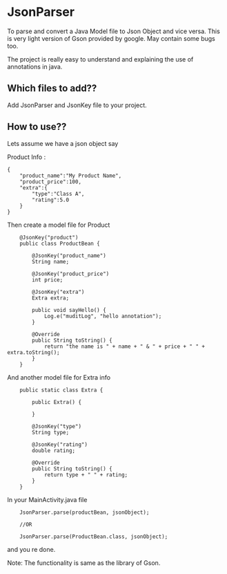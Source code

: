 # JsonParser
To parse and convert a Java Model file to Json Object and vice versa. This is very light version of Gson provided by google. May contain some bugs too. 

The project is really easy to understand and explaining the use of annotations in java.


## Which files to add??

Add JsonParser and JsonKey file to your project.


## How to use??

Lets assume we have a json object say

Product Info :
```
{
    "product_name":"My Product Name",
    "product_price":100,
    "extra":{
        "type":"Class A",
        "rating":5.0
    }
}
```

Then create a model file for Product

```
    @JsonKey("product")
    public class ProductBean {

        @JsonKey("product_name")
        String name;

        @JsonKey("product_price")
        int price;

        @JsonKey("extra")
        Extra extra;

        public void sayHello() {
            Log.e("muditLog", "hello annotation");
        }

        @Override
        public String toString() {
            return "the name is " + name + " & " + price + " " + extra.toString();
        }
    }
```

And another model file for Extra info

```
    public static class Extra {

        public Extra() {

        }

        @JsonKey("type")
        String type;

        @JsonKey("rating")
        double rating;

        @Override
        public String toString() {
            return type + " " + rating;
        }
    }
 ```


In your MainActivity.java file
    
```
    JsonParser.parse(productBean, jsonObject);
    
    //OR
    
    JsonParser.parse(ProductBean.class, jsonObject);

```

and you re done.

Note: The functionality is same as the library of Gson.


